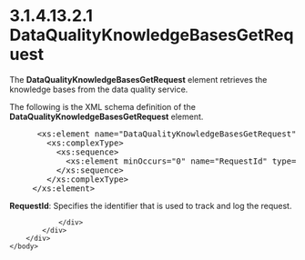 <html dir="LTR" xmlns:mshelp="http://msdn.microsoft.com/mshelp" xmlns:ddue="http://ddue.schemas.microsoft.com/authoring/2003/5" xmlns:xlink="http://www.w3.org/1999/xlink" xmlns:tool="http://www.microsoft.com/tooltip">
    <head>
        <meta http-equiv="Content-Type" content="text/html; CHARSET=utf-8"></meta>
        <meta name="save" content="history"></meta>
        <title>3.1.4.13.2.1 DataQualityKnowledgeBasesGetRequest</title>
        <xml>
            <mshelp:toctitle title="3.1.4.13.2.1 DataQualityKnowledgeBasesGetRequest"></mshelp:toctitle>
            <mshelp:rltitle title="[MS-SSMDSWS-15]: DataQualityKnowledgeBasesGetRequest"></mshelp:rltitle>
            <mshelp:keyword index="A" term="75ec8365-cce6-41fe-bd27-2392ca556993"></mshelp:keyword>
            <mshelp:attr name="DCSext.ContentType" value="open specification"></mshelp:attr>
            <mshelp:attr name="AssetID" value="75ec8365-cce6-41fe-bd27-2392ca556993"></mshelp:attr>
            <mshelp:attr name="TopicType" value="kbRef"></mshelp:attr>
            <mshelp:attr name="DCSext.Title" value="[MS-SSMDSWS-15]: DataQualityKnowledgeBasesGetRequest" />
        </xml>
    </head>
    <body>
        <div id="header">
            <h1 class="heading">3.1.4.13.2.1 DataQualityKnowledgeBasesGetRequest</h1>
        </div>
        <div id="mainSection">
            <div id="mainBody">
                <div id="allHistory" class="saveHistory"></div>
                <div id="sectionSection0" class="section" name="collapseableSection">
                    

<p>The <b>DataQualityKnowledgeBasesGetRequest</b> element
retrieves the knowledge bases from the data quality service.</p>

<p>The following is the XML schema definition of the <b>DataQualityKnowledgeBasesGetRequest</b>
element.</p>

<dl>
<dd>
<div><pre> &lt;xs:element name=&quot;DataQualityKnowledgeBasesGetRequest&quot; xmlns:xs=&quot;http://www.w3.org/2001/XMLSchema&quot;&gt;
   &lt;xs:complexType&gt;
     &lt;xs:sequence&gt;
       &lt;xs:element minOccurs=&quot;0&quot; name=&quot;RequestId&quot; type=&quot;ser:guid&quot; /&gt;
     &lt;/xs:sequence&gt;
   &lt;/xs:complexType&gt;
&lt;/xs:element&gt;
</pre></div>
</dd></dl>

<p><b>RequestId</b>: Specifies the identifier that is
used to track and log the request.</p>


                </div>
            </div>
        </div>
    </body>
</html>